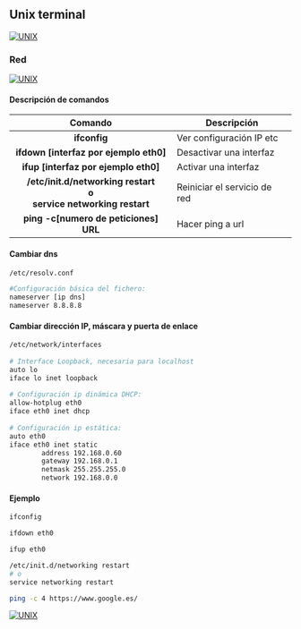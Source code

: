 ## Unix terminal
[![UNIX](https://img.shields.io/badge/UNIX_TERMINAL-FCC624?style=for-the-badge&logo=GNOMETERMINAL&logoColor=white&labelColor=101010)](https://github.com/Alberto-mt/Terminal_de_comandos/blob/main/Unix_terminal/index.md)

### Red
[![UNIX](https://img.shields.io/badge/Red-447ac0?style=for-the-badge&logo=GNOMETERMINAL&logoColor=white&labelColor=101010)](https://github.com/Alberto-mt/Terminal_de_comandos/blob/main/Unix_terminal/categories/Red.md)

#### Descripción de comandos
| Comando  | Descripción  |
|:-:|---|
| **ifconfig**  | Ver configuración IP etc  |
| **ifdown [interfaz por ejemplo eth0]**  | Desactivar una interfaz  |
| **ifup [interfaz por ejemplo eth0]**  | Activar una interfaz  |
| **/etc/init.d/networking restart<br> o <br>service networking restart**  | Reiniciar el servicio de red  |
| **ping -c[numero de peticiones] URL**  | Hacer ping a url  |

#### Cambiar dns
```bash
/etc/resolv.conf

#Configuración básica del fichero:
nameserver [ip dns]
nameserver 8.8.8.8
```

#### Cambiar dirección IP, máscara y puerta de enlace
```bash
/etc/network/interfaces
 
# Interface Loopback, necesaria para localhost
auto lo
iface lo inet loopback
 
# Configuración ip dinámica DHCP:
allow-hotplug eth0
iface eth0 inet dhcp
 
# Configuración ip estática:
auto eth0
iface eth0 inet static
        address 192.168.0.60
        gateway 192.168.0.1
        netmask 255.255.255.0
        network 192.168.0.0
```
#### Ejemplo
```bash
ifconfig

ifdown eth0

ifup eth0

/etc/init.d/networking restart
# o
service networking restart

ping -c 4 https://www.google.es/
```

[![UNIX](https://img.shields.io/badge/Red-447ac0?style=for-the-badge&label=&#9650;&logoColor=white&labelColor=101010)](https://github.com/Alberto-mt/Terminal_de_comandos/blob/main/Unix_terminal/categories/Red.md)
